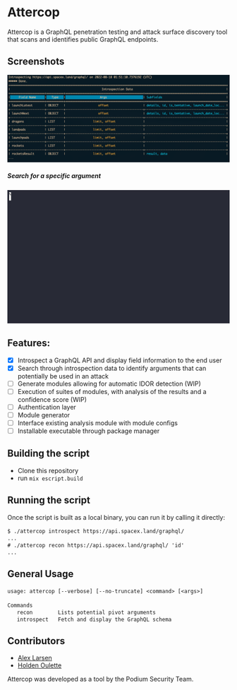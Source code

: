 # Attercop

Attercop is a GraphQL penetration testing and attack surface discovery tool that scans and identifies public GraphQL endpoints.

## Screenshots
![attercopscreenshot](./screenshots/attercop_introspection_with_column_names.png)

##### Search for a specific argument
![attercoprecongif](./screenshots/attercop_recon_cast.gif)



## Features:
- [x] Introspect a GraphQL API and display field information to the end user
- [x] Search through introspection data to identify arguments that can potentially be used in an attack
- [ ] Generate modules allowing for automatic IDOR detection (WIP)
- [ ] Execution of suites of modules, with analysis of the results and a confidence score (WIP)
- [ ] Authentication layer
- [ ] Module generator
- [ ] Interface existing analysis module with module configs
- [ ] Installable executable through package manager

## Building the script
- Clone this repository
- run `mix escript.build`

## Running the script
Once the script is built as a local binary, you can run it by calling it directly:
```
$ ./attercop introspect https://api.spacex.land/graphql/
...
# ./attercop recon https://api.spacex.land/graphql/ 'id'
...
```

## General Usage
```
usage: attercop [--verbose] [--no-truncate] <command> [<args>]

Commands
   recon        Lists potential pivot arguments
   introspect   Fetch and display the GraphQL schema
```

## Contributors
- [Alex Larsen](https://github.com/alex0112)
- [Holden Oulette](https://github.com/houllette)

Attercop was developed as a tool by the Podium Security Team.
